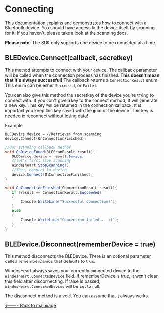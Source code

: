 # Connecting
This documentation explains and demonstrates how to connect with a Bluetooth device. You should have access to the device itself by scanning for it. If you haven't, please take a look at the scanning docs.

**Please note:** The SDK only supports one device to be connected at a time.

## BLEDevice.Connect(callback, secretkey)
This method attempts to connect with your device. The callback parameter will be called when the connection process has finished. **This doesn't mean that it's always successful!**
The callback returns a `ConnectionResult` enum. This enum can be either `Succeeded`, or `Failed`.

You can also give this method the secretkey of the device you're trying to connect with. If you don't give a key to the connect method, It will generate a new key. This key will be returned in the connection callback. It is important you keep this key saved with the guid of the device. This key is needed to reconnect without losing data!

Example:
```
BLEDevice device = //Retrieved from scanning
device.Connect(OnConnectionFinished);
```
```csharp
//Our scanning callback method
void OnDeviceFound(BLEScanResult result){
   BLEDevice device = result.Device;
   //let's first stop scanning
   Windesheart.StopScanning();
   //Then, connect to device
   device.Connect(OnConnectionFinished);
}

void OnConnectionFinished(ConnectionResult result){
   if (result == ConnectionResult.Succeeded)
   {
       Console.WriteLine("Successful Connection!");
   }
   else
   {
       Console.WriteLine("Connection failed... :(");
   }
}
```

## BLEDevice.Disconnect(rememberDevice = true)
This method disconnects the BLEDevice. There is an optional parameter called rememberDevice that defaults to true.

WindesHeart always saves your currently connected device to the `Windesheart.ConnectedDevice` field. if rememberDevice is true, it won't clear this field after disconnecting. If false is passed, `Windesheart.ConnectedDevice` will be set to null.

The disconnect method is a void. You can assume that it always works.

[<---- Back to mainpage](https://bitbucket.org/ictinnovaties-zorg/openwindesheart/src/master/)